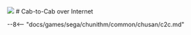 <img class="header-logo" src="/img/sega/chunithm/newplus/logo.webp">
# Cab-to-Cab over Internet

--8<-- "docs/games/sega/chunithm/common/chusan/c2c.md"
